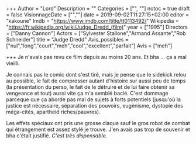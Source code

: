 +++
Author = "Lord"
Description = ""
Categories = ["", ""]
notoc = true
draft = false
VisionnageDate = ["",""]
date = 2019-09-02T11:27:15+02:00
editor = "kakoune"
Imdb = "https://www.imdb.com/title/tt0113492/"
Wikipedia = "https://fr.wikipedia.org/wiki/Judge_Dredd_(film)"
year = ["1995"]
Directors = ["Danny Cannon"]
Actors = ["Sylvester Stallone","Armand Assante","Rob Schneider"]
title = "Judge Dredd"
Avis_possibles = ["nul","long","court","meh","cool","excellent","parfait"]
Avis = ["meh"]

+++
Je n'avais pas revu ce film depuis au moins 20 ans.
Et bha … ça a mal vieilli.

Je connais pas le comic dont s'est tiré, mais je pense que le sidekick relou au possible, le fait de compresser autant d'histoire sur aussi peu de temps (la présentation du perso, le fait de le détruire et de lui faire obtenir sa vengeance et tout) aussi vite ça m'a semblé baclé.
C'est dommage parceque que ça aborde pas mal de sujets à forts potentiels (jusqu'où la justice est nécessaire, séparation des pouvoirs, eugènisme, dystopie des méga-cités, apartheid riches/pauvres).

Les effets spéciaux ont pris une grosse claque sauf le gros robot de combat qui étrangement est assez stylé je trouve.
J'en avais pas trop de souvenir et bha c'était justifié.
*C'est très dispensable*.
